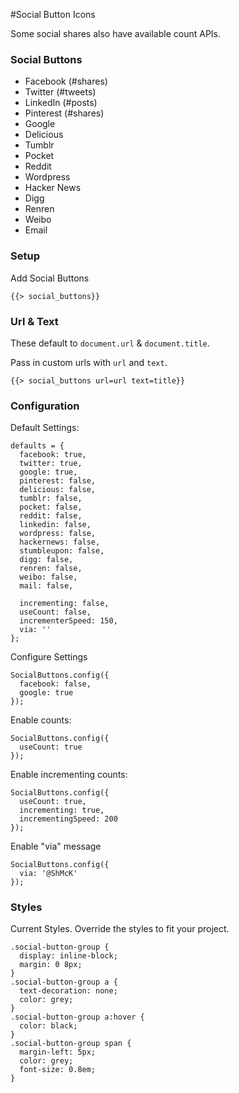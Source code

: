 #Social Button Icons

Some social shares also have available count APIs.

### Social Buttons

* Facebook (#shares)
* Twitter (#tweets)
* LinkedIn (#posts)
* Pinterest (#shares)
* Google
* Delicious
* Tumblr
* Pocket
* Reddit
* Wordpress
* Hacker News
* Digg
* Renren
* Weibo
* Email


### Setup

Add Social Buttons

    {{> social_buttons}}


### Url & Text

These default to `document.url` & `document.title`.

Pass in custom urls with `url` and `text`.

    {{> social_buttons url=url text=title}}

### Configuration

Default Settings: 

    defaults = {
      facebook: true,
      twitter: true,
      google: true,
      pinterest: false,
      delicious: false,
      tumblr: false,
      pocket: false,
      reddit: false,
      linkedin: false,
      wordpress: false,
      hackernews: false,
      stumbleupon: false,
      digg: false,
      renren: false,
      weibo: false,
      mail: false,
    
      incrementing: false,
      useCount: false,
      incrementerSpeed: 150,
      via: ''
    };
    
Configure Settings
   
    SocialButtons.config({
      facebook: false,
      google: true
    });
    
Enable counts: 

    SocialButtons.config({
      useCount: true
    });
    
Enable incrementing counts:

    SocialButtons.config({
      useCount: true,
      incrementing: true,
      incrementingSpeed: 200
    });
    
Enable "via" message

    SocialButtons.config({
      via: '@ShMcK'
    });


### Styles

Current Styles. Override the styles to fit your project.

    .social-button-group {
      display: inline-block;
      margin: 0 8px;
    }
    .social-button-group a {
      text-decoration: none;
      color: grey;
    }
    .social-button-group a:hover {
      color: black;
    }
    .social-button-group span {
      margin-left: 5px;
      color: grey;
      font-size: 0.8em;
    }
